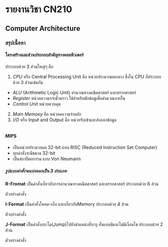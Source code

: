 # รายงานวิชา CN210
## Computer Architecture




### สรุปเนื้อหา



#### **โครงสร้างและส่วนประกอบสำคัญทางคอมพิวเตอร์**
ประกอบด้วย 3 ส่วนใหญ่ๆ คือ

  1. *CPU* หรือ Central Processing Unit คือ หน่วยประมวลผลกลาง ซึ่งใน CPU ก็ประกอบด้วย 3 ส่วนเช่นกัน
  - *ALU* (Arithmetic Logic Unit) คำนวณทางคณิตศาสตร์ และตรรกศาสตร์
  - *Register* หน่วยความจจำชั่วคราว ใช้สำหรับพักข้อมูเพื่อคำนวณภายใน
  - *Control Unit* หน่วยควบคุม
  2. *Main Memoey* คือ หน่วยคอวามจำหลัก
  3. *I/O* หรือ Input and Output คือ หน่วยรับเข้าและส่งออกข้อมูล

<img scr="S__1466370.jpg">

#### **MIPS**
- เป็นหน่วยประมวลผล 32-bit แบบ RISC (Reduced Instruction Set Computer)
- ทุกคำสั่งจะมีขนาด 32-bit
- เป็นสถาปัตยกรรม แบบ Von Neumann

##### **รูปแบบคำสั่งจะแบ่งออกเป็น 3 ประเภท**

**R-Fromat**
เป็นคำสั่งเกี่ยวกับการคำนวณทางคณิตศาสตร์ และตรรกศาสตร์
ประกอบด้วย 6 ส่วน


ตัวอย่างคำสั่ง


**I-Format**
เป็นคำสั่งโหลด-เก็บ และเกี่ยวกับMemory
ประกอบด้วย 4 ส่วน


ตัวอย่างคำสั่ง


**J-Format**
เป็นคำสั่งกระโด(Jump)ไปยังตำแหน่งที่ระบุ ทั้งแบบมีและไม่มีเงื่อนไข
ประกอบด้วย 2 ส่วน


ตัวอย่างคำสั่ง


